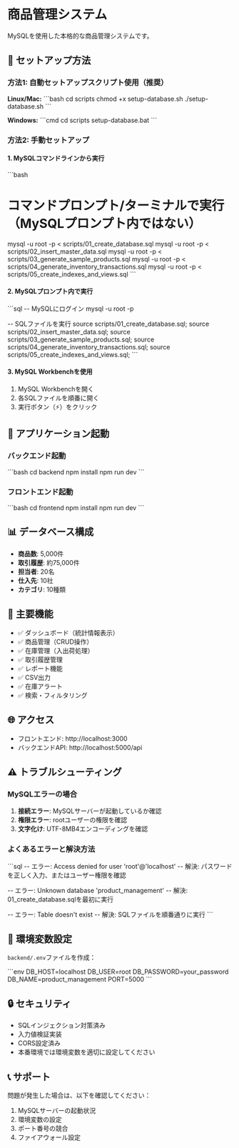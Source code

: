 # 商品管理システム

MySQLを使用した本格的な商品管理システムです。

## 🚀 セットアップ方法

### 方法1: 自動セットアップスクリプト使用（推奨）

**Linux/Mac:**
\`\`\`bash
cd scripts
chmod +x setup-database.sh
./setup-database.sh
\`\`\`

**Windows:**
\`\`\`cmd
cd scripts
setup-database.bat
\`\`\`

### 方法2: 手動セットアップ

#### 1. MySQLコマンドラインから実行

\`\`\`bash
# コマンドプロンプト/ターミナルで実行（MySQLプロンプト内ではない）
mysql -u root -p < scripts/01_create_database.sql
mysql -u root -p < scripts/02_insert_master_data.sql
mysql -u root -p < scripts/03_generate_sample_products.sql
mysql -u root -p < scripts/04_generate_inventory_transactions.sql
mysql -u root -p < scripts/05_create_indexes_and_views.sql
\`\`\`

#### 2. MySQLプロンプト内で実行

\`\`\`sql
-- MySQLにログイン
mysql -u root -p

-- SQLファイルを実行
source scripts/01_create_database.sql;
source scripts/02_insert_master_data.sql;
source scripts/03_generate_sample_products.sql;
source scripts/04_generate_inventory_transactions.sql;
source scripts/05_create_indexes_and_views.sql;
\`\`\`

#### 3. MySQL Workbenchを使用

1. MySQL Workbenchを開く
2. 各SQLファイルを順番に開く
3. 実行ボタン（⚡）をクリック

## 🔧 アプリケーション起動

### バックエンド起動
\`\`\`bash
cd backend
npm install
npm run dev
\`\`\`

### フロントエンド起動
\`\`\`bash
cd frontend
npm install
npm run dev
\`\`\`

## 📊 データベース構成

- **商品数**: 5,000件
- **取引履歴**: 約75,000件
- **担当者**: 20名
- **仕入先**: 10社
- **カテゴリ**: 10種類

## 🎯 主要機能

- ✅ ダッシュボード（統計情報表示）
- ✅ 商品管理（CRUD操作）
- ✅ 在庫管理（入出荷処理）
- ✅ 取引履歴管理
- ✅ レポート機能
- ✅ CSV出力
- ✅ 在庫アラート
- ✅ 検索・フィルタリング

## 🌐 アクセス

- フロントエンド: http://localhost:3000
- バックエンドAPI: http://localhost:5000/api

## ⚠️ トラブルシューティング

### MySQLエラーの場合

1. **接続エラー**: MySQLサーバーが起動しているか確認
2. **権限エラー**: rootユーザーの権限を確認
3. **文字化け**: UTF-8MB4エンコーディングを確認

### よくあるエラーと解決方法

\`\`\`sql
-- エラー: Access denied for user 'root'@'localhost'
-- 解決: パスワードを正しく入力、またはユーザー権限を確認

-- エラー: Unknown database 'product_management'
-- 解決: 01_create_database.sqlを最初に実行

-- エラー: Table doesn't exist
-- 解決: SQLファイルを順番通りに実行
\`\`\`

## 📝 環境変数設定

`backend/.env`ファイルを作成：

\`\`\`env
DB_HOST=localhost
DB_USER=root
DB_PASSWORD=your_password
DB_NAME=product_management
PORT=5000
\`\`\`

## 🔒 セキュリティ

- SQLインジェクション対策済み
- 入力値検証実装
- CORS設定済み
- 本番環境では環境変数を適切に設定してください

## 📞 サポート

問題が発生した場合は、以下を確認してください：

1. MySQLサーバーの起動状況
2. 環境変数の設定
3. ポート番号の競合
4. ファイアウォール設定
